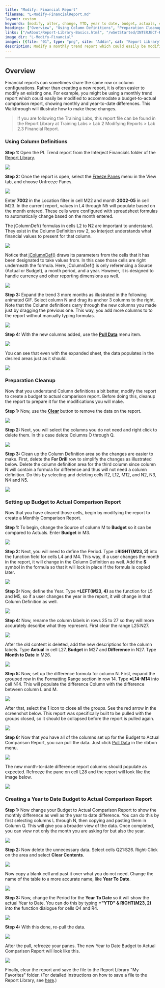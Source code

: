 ```yaml
---
title: "Modify: Financial Report"
filename: "L-Modify-FinancialReport.md"
layout: custom
keywords: [modify, alter, change, YTD, year to date, budget, actuals, comparison, jColumnDef, PL Trend, walkthrough]
headings: ["Overview", "Using Column Definitions", "Preparation Cleanup", "Setting up Budget to Actual Comparison Report", "Creating a Year to Date Budget to Actual Comparison Report"]
links: ["/wAbout/Report-Library-Basics.html", "/wGetStarted/INTERJECT-Ribbon-Menu-Items.html#diagnostics", "/wIndex/jColumnDef.html", "/wGetStarted/INTERJECT-Ribbon-Menu-Items.html#pull-data", "/wGetStarted/INTERJECT-Ribbon-Menu-Items.html#pull-data", "/wGetStarted/INTERJECT-Ribbon-Menu-Items.html#pull-data", "/wAbout/ReportLibraryLinks.html"]
image_dir: "L-Modify-Financial"
images: [{file: "01", type: "png", site: "Addin", cat: "Report Library", sub: "", report: "PL Trend", ribbon: "Simple", config: ""}, {file: "02", type: "png", site: "Excel", cat: "Freeze Panes", sub: "", report: "PL Trend Report", ribbon: "", config: ""}, {file: "03", type: "png", site: "Addin", cat: "Report", sub: "", report: "PL Trend Report", ribbon: "", config: "Yes"}, {file: "04", type: "png", site: "Addin", cat: "Report", sub: "", report: "PL Trend Report", ribbon: "", config: "Yes"}, {file: "05", type: "gif", site: "Addin", cat: "Report", sub: "", report: "PL Trend Report", ribbon: "", config: "Yes"}, {file: "06", type: "png", site: "Addin", cat: "Pull Data", sub: "", report: "PL Trend Report", ribbon: "Simple", config: "Yes"}, {file: "07", type: "png", site: "Addin", cat: "Report", sub: "", report: "PL Trend Report", ribbon: "", config: "Yes"}, {file: "08", type: "png", site: "Addin", cat: "Pull Data", sub: "", report: "PL Trend Report", ribbon: "Simple", config: "Yes"}, {file: "09", type: "png", site: "Excel", cat: "Right Click Menu", sub: "", report: "PL Trend Report", ribbon: "", config: "Yes"}, {file: "10", type: "png", site: "Excel", cat: "Right Click Menu", sub: "", report: "PL Trend Report", ribbon: "", config: "Yes"}, {file: "11", type: "png", site: "Addin", cat: "Report", sub: "", report: "PL Trend Report", ribbon: "", config: "Yes"}, {file: "12", type: "png", site: "Addin", cat: "Report", sub: "", report: "PL Trend Report", ribbon: "", config: "Yes"}, {file: "13", type: "png", site: "Addin", cat: "Report", sub: "", report: "PL Trend Report", ribbon: "", config: "Yes"}, {file: "14", type: "jpg", site: "Excel", cat: "Right Click Menu", sub: "", report: "PL Trend Report", ribbon: "", config: "Yes"}, {file: "15", type: "png", site: "Addin", cat: "Report", sub: "", report: "PL Trend Report", ribbon: "", config: "Yes"}, {file: "16", type: "png", site: "Addin", cat: "Report", sub: "", report: "PL Trend Report", ribbon: "", config: "Yes"}, {file: "17", type: "png", site: "Addin", cat: "Report", sub: "", report: "PL Trend Report", ribbon: "", config: "Yes"}, {file: "18", type: "png", site: "Addin", cat: "Pull Data", sub: "", report: "PL Trend Report", ribbon: "Simple", config: "Yes"}, {file: "19", type: "png", site: "Addin", cat: "Report", sub: "", report: "PL Trend Report", ribbon: "", config: ""}, {file: "20", type: "png", site: "Excel", cat: "Right Click Menu", sub: "", report: "PL Trend Report", ribbon: "", config: "Yes"}, {file: "21", type: "png", site: "Excel", cat: "Right Click Menu", sub: "", report: "PL Trend Report", ribbon: "", config: "Yes"}, {file: "22", type: "png", site: "Addin", cat: "Report", sub: "", report: "PL Trend Report", ribbon: "", config: "Yes"}, {file: "23", type: "png", site: "Addin", cat: "Report", sub: "", report: "PL Trend Report", ribbon: "", config: "Yes"}, {file: "24", type: "png", site: "Addin", cat: "Pull Data", sub: "", report: "PL Trend Report", ribbon: "Simple", config: "Yes"}, {file: "25", type: "png", site: "Addin", cat: "Report", sub: "", report: "PL Trend Report", ribbon: "", config: ""}]
description: Modify a monthly trend report which could easily be modified to accommodate a budget-to-actual comparison report, showing monthly and year-to-date differences.
---
```

* * *

## Overview

Financial reports can sometimes share the same row or column configurations. Rather than creating a new report, it is often easier to modify an existing one. For example, you might be using a monthly trend report which could easily be modified to accommodate a budget-to-actual comparison report, showing monthly and year-to-date differences. This Walkthrough will illustrate how to make these changes.

<blockquote class=lab_info>
  If you are following the Training Labs, this report file can be found in the Report Library at Training Labs > Lab 2 Modifying Reports > Lab 2.3 Financial Report.
</blockquote>

###  Using Column Definitions

**Step 1:** Open the PL Trend report from the Interject Financials folder of the [Report Library](/wAbout/Report-Library-Basics.html).

![](/images/L-Modify-Financial/01.png)
<br>

**Step 2:** Once the report is open, select the [Freeze Panes](/wGetStarted/INTERJECT-Ribbon-Menu-Items.html#diagnostics) menu in the View tab, and choose Unfreeze Panes.

![](/images/L-Modify-Financial/02.png)
<br>

Enter **7002** in the Location filter in cell M22 and month **2002-05** in cell M23. In the current report, values in L4 through N5 will populate based on the month entered. These cells were configured with spreadsheet formulas to automatically change based on the month entered.

The jColumnDef() formulas in cells L2 to N2 are important to understand. They exist in the Column Definition row 2, so Interject understands what financial values to present for that column.

![](/images/L-Modify-Financial/03.png)
<br>

Notice that [jColumnDef()](/wIndex/jColumnDef.html) draws its parameters from the cells that it has been designated to take values from. In this case those cells are right underneath the formula. Here, jColumnDef() is only referencing a Source (Actual or Budget), a month period, and a year. However, it is designed to handle currency and other reporting dimensions as well.

![](/images/L-Modify-Financial/04.png)
<br>

**Step 3:** Expand the trend 3 more months as illustrated in the following animated GIF. Select column N and drag its anchor 3 columns to the right. Note that the Column definitions carry through the new columns you made just by dragging the previous one. This way, you add more columns to to the report without manually typing formulas.

![](/images/L-Modify-Financial/05.gif)
<br>

**Step 4:** With the new columns added, use the [**Pull Data**](/wGetStarted/INTERJECT-Ribbon-Menu-Items.html#pull-data) menu item.

![](/images/L-Modify-Financial/06.png)
<br>

You can see that even with the expanded sheet, the data populates in the desired areas just as it should.

![](/images/L-Modify-Financial/07.png)
<br>

###  Preparation Cleanup

Now that you understand Column definitions a bit better, modify the report to create a budget to actual comparison report. Before doing this, cleanup the report to prepare it for the modifications you will make.

**Step 1:** Now, use the [**Clear**](/wGetStarted/INTERJECT-Ribbon-Menu-Items.html#pull-data) button to remove the data on the report.

![](/images/L-Modify-Financial/08.png)
<br>

**Step 2:** Next, you will select the columns you do not need and right click to delete them. In this case delete Columns O through Q.

![](/images/L-Modify-Financial/09.png)
<br>

**Step 3:** Clean up the Column Definition area so the changes are easier to make. First, delete the **For Drill** row to simplify the changes as illustrated below. Delete the column definition area for the third column since column N will contain a formula for difference and thus will not need a column definition. Do this by selecting and deleting cells I12, L12, M12, and N2, N3, N4 and N5.

![](/images/L-Modify-Financial/10.png)
<br>

###  Setting up Budget to Actual Comparison Report

Now that you have cleared those cells, begin by modifying the report to create a Monthly Comparison Report.

**Step 1:** To begin, change the Source of column M to **Budget** so it can be compared to Actuals. Enter **Budget** in M3.

![](/images/L-Modify-Financial/11.png)
<br>

**Step 2:** Next, you will need to define the Period. Type **=RIGHT($M$23, 2)** into the function field for cells L4 and M4. This way, if a user changes the month in the report, it will change in the Column Definition as well. Add the **$** symbol in the formula so that it will lock in place if the formula is copied later.

![](/images/L-Modify-Financial/12.png)
<br>

**Step 3:** Now, define the Year. Type **=LEFT($M$23, 4)** as the function for L5 and M5, so if a user changes the year in the report, it will change in that Column Definition as well.

![](/images/L-Modify-Financial/13.png)
<br>

**Step 4:** Now, rename the column labels in rows 25 to 27 so they will more accurately describe what they represent. First clear the range L25:N27.

![](/images/L-Modify-Financial/14.jpg)
<br>

After the old content is deleted, add the new descriptions for the column labels. Type **Actual** in cell L27, **Budget** in M27 and **Difference** in N27. Type **Month to Date** in M26.

![](/images/L-Modify-Financial/15.png)
<br>

**Step 5:** Now, set up the difference formula for column N. First, expand the grouped row in the Formatting Range section in row 14. Type **=L14-M14** into cell N14. This will populate the difference Column with the difference between column L and M.

![](/images/L-Modify-Financial/16.png)
<br>

After that, select the **1** icon to close all the groups. See the red arrow in the screenshot below. This report was specifically built to be pulled with the groups closed, so it should be collapsed before the report is pulled again.

![](/images/L-Modify-Financial/17.png)
<br>

**Step 6:** Now that you have all of the columns set up for the Budget to Actual Comparison Report, you can pull the data. Just click [Pull Data](/wGetStarted/INTERJECT-Ribbon-Menu-Items.html#pull-data) in the ribbon menu.

![](/images/L-Modify-Financial/18.png)
<br>

The new month-to-date difference report columns should populate as expected. Refreeze the pane on cell L28 and the report will look like the image below.

![](/images/L-Modify-Financial/19.png)
<br>

###  Creating a Year to Date Budget to Actual Comparison Report

**Step 1:** Now change your Budget to Actual Comparison Report to show the monthly difference as well as the year to date difference. You can do this by first selecting columns L through N, then copying and pasting them in Column Q. This will give you a broader view of the data. Once completed, you can view not only the month you are asking for but also the year.

![](/images/L-Modify-Financial/20.png)
<br>

**Step 2:** Now delete the unnecessary data. Select cells Q21:S26. Right-Click on the area and select **Clear Contents**.

![](/images/L-Modify-Financial/21.png)
<br>

Now copy a blank cell and past it over what you do not need. Change the name of the table to a more accurate name, like **Year To Date**.

![](/images/L-Modify-Financial/22.png)
<br>

**Step 3:** Now, change the Period for the **Year To Date** so it will show the actual Year to Date. You can do this by typing **="YTD" & RIGHT($M$23, 2)** into the function dialogue for cells Q4 and R4.

![](/images/L-Modify-Financial/23.png)
<br>

**Step 4:** With this done, re-pull the data.

![](/images/L-Modify-Financial/24.png)
<br>

After the pull, refreeze your panes. The new Year to Date Budget to Actual Comparison Report will look like this.

![](/images/L-Modify-Financial/25.png)
<br>

Finally, clear the report and save the file to the Report Library "My Favorites" folder. (For detailed instructions on how to save a file to the Report Library, see [here](/wAbout/ReportLibraryLinks.html).)
